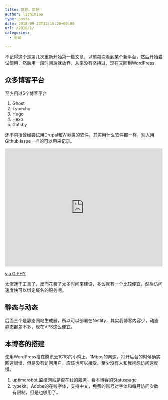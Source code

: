 ```yaml
---
title: 世界，您好！
author: lizhimiao
type: posts
date: 2018-09-23T12:15:20+00:00
url: /2018/1/
categories:
  - 杂谈

---
```

不记得这个是第几次重新开始第一篇文章，以前每次看到某个新平台，然后开始尝试使用，然后用一段时间后就放弃，从来没有坚持过，现在又回到WordPress

## 众多博客平台

至少用过5个博客平台

  1. Ghost
  2. Typecho
  3. Hugo
  4. Hexo
  5. Gatsby

还不包括曾经尝试用Drupal和Wiki类的软件。其实用什么软件都一样，别人用Github Issue一样的可以用来记录。

<div style="width: 100%; height: 0; padding-bottom: 75%; position: relative;">
  <iframe class="giphy-embed" style="position: absolute;" src="https://giphy.com/embed/12jEwRCalm0LsY" width="100%" height="100%" frameborder="0" allowfullscreen="allowfullscreen"></iframe>
</div>

[via GIPHY][1]

太沉迷于工具了，反而花费了太多时间来建设，多么就有一个比较便宜，然后访问速度快可以绑定域名的服务呢。

## 静态与动态

后面三个是静态网站生成器，所以可以部署在Netlify，其实我博客内容少，动态静态都差不多，现在VPS这么便宜。

## 本博客的搭建

使用WordPress搭在腾讯云1C1G的小鸡上，1Mbps的网速，打开后台的时候确实网速很慢，但是没有访问用户，应该也可以接受。至少没有人和我抱怨访问速度慢。

  1. [uptimerobot][2],监控网站是否在线的服务，看本博客的[Statuspage][3]
  2. typekit，Adobe的在线字体，支持中文，免费的账号对字体和每月访问次数有限制，但是也够用了。

 [1]: https://giphy.com/gifs/dudebropartymassacre3-5sf-12jEwRCalm0LsY
 [2]: https://uptimerobot.com/
 [3]: https://stats.uptimerobot.com/W8OVOcYgL
